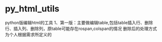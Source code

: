 # py_html_utils
python版编辑html的工具
1、第一版：主要做编辑table,包括table插入行、删除行、插入列、删除列，原table可能存在rospan,colspan的情况
删除后的处理方式为个人根据需求所定义的
